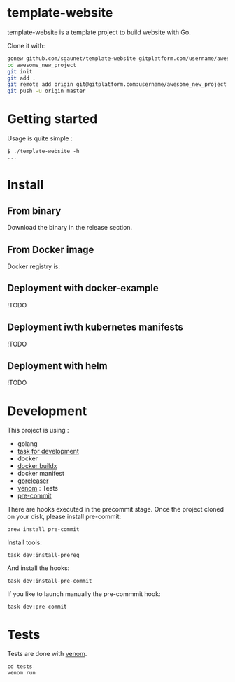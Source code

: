 # template-website

template-website is a template project to build website with Go.

Clone it with:

```bash
gonew github.com/sgaunet/template-website gitplatform.com/username/awesome_new_project
cd awesome_new_project
git init
git add .
git remote add origin git@gitplatform.com:username/awesome_new_project
git push -u origin master
```

# Getting started

Usage is quite simple :

```
$ ./template-website -h
...
```

# Install

## From binary 

Download the binary in the release section. 

## From Docker image

Docker registry is: 

## Deployment with docker-example

!TODO

## Deployment iwth kubernetes manifests

!TODO

## Deployment with helm

!TODO


# Development

This project is using :

* golang
* [task for development](https://taskfile.dev/#/)
* docker
* [docker buildx](https://github.com/docker/buildx)
* docker manifest
* [goreleaser](https://goreleaser.com/)
* [venom](https://github.com/ovh/venom) : Tests
* [pre-commit](https://pre-commit.com/)

There are hooks executed in the precommit stage. Once the project cloned on your disk, please install pre-commit:

```
brew install pre-commit
```

Install tools:

```
task dev:install-prereq
```

And install the hooks:

```
task dev:install-pre-commit
```

If you like to launch manually the pre-commmit hook:

```
task dev:pre-commit
```


# Tests

Tests are done with [venom](https://github.com/ovh/venom).

```
cd tests
venom run
```

